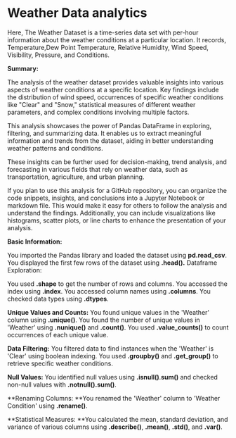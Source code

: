 # Weather Data analytics

Here, The Weather Dataset is a time-series data set with per-hour information about the weather conditions at a particular location. It records, Temperature,Dew Point Temperature, Relative Humidity, Wind Speed, Visibility, Pressure, and Conditions.


**Summary:**

The analysis of the weather dataset provides valuable insights into various aspects of weather conditions at a specific location. Key findings include the distribution of wind speed, occurrences of specific weather conditions like "Clear" and "Snow," statistical measures of different weather parameters, and complex conditions involving multiple factors.

This analysis showcases the power of Pandas DataFrame in exploring, filtering, and summarizing data. It enables us to extract meaningful information and trends from the dataset, aiding in better understanding weather patterns and conditions.

These insights can be further used for decision-making, trend analysis, and forecasting in various fields that rely on weather data, such as transportation, agriculture, and urban planning.

If you plan to use this analysis for a GitHub repository, you can organize the code snippets, insights, and conclusions into a Jupyter Notebook or markdown file. This would make it easy for others to follow the analysis and understand the findings. Additionally, you can include visualizations like histograms, scatter plots, or line charts to enhance the presentation of your analysis.



**Basic Information:**

You imported the Pandas library and loaded the dataset using **pd.read_csv**.
You displayed the first few rows of the dataset using **.head().**
Dataframe Exploration:

You used **.shape** to get the number of rows and columns.
You accessed the index using **.index**.
You accessed column names using **.columns**.
You checked data types using **.dtypes**.

**Unique Values and Counts:**
You found unique values in the 'Weather' column using **.unique()**.
You found the number of unique values in 'Weather' using **.nunique()** and **.count()**.
You used **.value_counts()** to count occurrences of each unique value.

**Data Filtering:**
You filtered data to find instances when the 'Weather' is 'Clear' using boolean indexing.
You used **.groupby()** and **.get_group()** to retrieve specific weather conditions.

**Null Values:**
You identified null values using **.isnull()**.**sum()** and checked non-null values with **.notnull().sum()**.

**Renaming Columns:
**You renamed the 'Weather' column to 'Weather Condition' using **.rename()**.

**Statistical Measures:
**You calculated the mean, standard deviation, and variance of various columns using **.describe()**, **.mean()**, **.std()**, and **.var()**.
